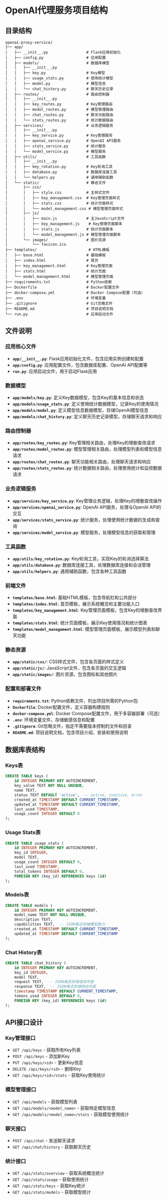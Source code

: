 # OpenAI代理服务项目结构

## 目录结构

```
openai-proxy-service/
├── app/
│   ├── __init__.py                 # Flask应用初始化
│   ├── config.py                   # 应用配置
│   ├── models/                     # 数据库模型
│   │   ├── __init__.py
│   │   ├── key.py                  # Key模型
│   │   ├── usage_stats.py          # 使用统计模型
│   │   ├── model.py                # 模型信息
│   │   └── chat_history.py         # 聊天历史记录
│   ├── routes/                     # 路由控制器
│   │   ├── __init__.py
│   │   ├── key_routes.py           # Key管理路由
│   │   ├── model_routes.py         # 模型管理路由
│   │   ├── chat_routes.py          # 聊天功能路由
│   │   └── stats_routes.py         # 统计数据路由
│   ├── services/                   # 业务逻辑服务
│   │   ├── __init__.py
│   │   ├── key_service.py          # Key管理服务
│   │   ├── openai_service.py       # OpenAI API服务
│   │   ├── stats_service.py        # 统计服务
│   │   └── model_service.py        # 模型服务
│   ├── utils/                      # 工具函数
│   │   ├── __init__.py
│   │   ├── key_rotation.py         # Key轮询工具
│   │   ├── database.py             # 数据库连接工具
│   │   └── helpers.py              # 通用辅助函数
│   └── static/                     # 静态文件
│       ├── css/
│       │   ├── style.css           # 主样式文件
│       │   ├── key_management.css  # Key管理页面样式
│       │   ├── stats.css           # 统计页面样式
│       │   └── model_management.css # 模型管理页面样式
│       ├── js/
│       │   ├── main.js             # 主JavaScript文件
│       │   ├── key_management.js    # Key管理页面脚本
│       │   ├── stats.js            # 统计页面脚本
│       │   └── model_management.js # 模型管理页面脚本
│       └── images/                 # 图片资源
│           └── favicon.ico
├── templates/                       # HTML模板
│   ├── base.html                   # 基础模板
│   ├── index.html                  # 首页
│   ├── key_management.html         # Key管理页面
│   ├── stats.html                  # 统计页面
│   └── model_management.html       # 模型管理页面
├── requirements.txt                # Python依赖
├── Dockerfile                      # Docker配置文件
├── docker-compose.yml              # Docker Compose配置（可选）
├── .env                            # 环境变量
├── .gitignore                      # Git忽略文件
├── README.md                       # 项目说明文档
└── run.py                          # 应用启动文件
```

## 文件说明

### 应用核心文件

- **`app/__init__.py`**: Flask应用初始化文件，包含应用实例创建和配置
- **`app/config.py`**: 应用配置文件，包含数据库配置、OpenAI API配置等
- **`run.py`**: 应用启动文件，用于启动Flask应用

### 数据模型

- **`app/models/key.py`**: 定义Key数据模型，包含Key的基本信息和状态
- **`app/models/usage_stats.py`**: 定义使用统计数据模型，记录Key的使用情况
- **`app/models/model.py`**: 定义模型信息数据模型，存储OpenAI模型信息
- **`app/models/chat_history.py`**: 定义聊天历史记录模型，存储聊天请求和响应

### 路由控制器

- **`app/routes/key_routes.py`**: Key管理相关路由，处理Key的增删查改请求
- **`app/routes/model_routes.py`**: 模型管理相关路由，处理模型列表和模型信息请求
- **`app/routes/chat_routes.py`**: 聊天功能相关路由，处理聊天请求和响应
- **`app/routes/stats_routes.py`**: 统计数据相关路由，处理使用统计和监控数据请求

### 业务逻辑服务

- **`app/services/key_service.py`**: Key管理业务逻辑，处理Key的增删查改操作
- **`app/services/openai_service.py`**: OpenAI API服务，处理与OpenAI API的交互
- **`app/services/stats_service.py`**: 统计服务，处理使用统计数据的生成和查询
- **`app/services/model_service.py`**: 模型服务，处理模型信息的获取和管理

### 工具函数

- **`app/utils/key_rotation.py`**: Key轮询工具，实现Key的轮询选择算法
- **`app/utils/database.py`**: 数据库连接工具，处理数据库连接和会话管理
- **`app/utils/helpers.py`**: 通用辅助函数，包含各种工具函数

### 前端文件

- **`templates/base.html`**: 基础HTML模板，包含导航栏和公共部分
- **`templates/index.html`**: 首页模板，展示系统概览和主要功能入口
- **`templates/key_management.html`**: Key管理页面模板，包含Key的增删查改界面
- **`templates/stats.html`**: 统计页面模板，展示Key使用情况和统计图表
- **`templates/model_management.html`**: 模型管理页面模板，展示模型列表和聊天功能

### 静态资源

- **`app/static/css/`**: CSS样式文件，包含各页面的样式定义
- **`app/static/js/`**: JavaScript文件，包含各页面的交互逻辑
- **`app/static/images/`**: 图片资源，包含图标和其他图片

### 配置和部署文件

- **`requirements.txt`**: Python依赖文件，列出项目所需的Python包
- **`Dockerfile`**: Docker配置文件，定义容器构建规则
- **`docker-compose.yml`**: Docker Compose配置文件，用于多容器部署（可选）
- **`.env`**: 环境变量文件，存储敏感信息和配置
- **`.gitignore`**: Git忽略文件，指定不需要版本控制的文件和目录
- **`README.md`**: 项目说明文档，包含项目介绍、安装和使用说明

## 数据库表结构

### Keys表
```sql
CREATE TABLE keys (
    id INTEGER PRIMARY KEY AUTOINCREMENT,
    key_value TEXT NOT NULL UNIQUE,
    name TEXT,
    status TEXT DEFAULT 'active',  -- active, inactive, error
    created_at TIMESTAMP DEFAULT CURRENT_TIMESTAMP,
    updated_at TIMESTAMP DEFAULT CURRENT_TIMESTAMP,
    last_used TIMESTAMP,
    usage_count INTEGER DEFAULT 0
);
```

### Usage Stats表
```sql
CREATE TABLE usage_stats (
    id INTEGER PRIMARY KEY AUTOINCREMENT,
    key_id INTEGER,
    model TEXT,
    usage_count INTEGER DEFAULT 0,
    last_used TIMESTAMP,
    total_tokens INTEGER DEFAULT 0,
    FOREIGN KEY (key_id) REFERENCES keys (id)
);
```

### Models表
```sql
CREATE TABLE models (
    id INTEGER PRIMARY KEY AUTOINCREMENT,
    model_name TEXT NOT NULL UNIQUE,
    description TEXT,
    capabilities TEXT,  -- JSON格式存储模型能力
    created_at TIMESTAMP DEFAULT CURRENT_TIMESTAMP,
    updated_at TIMESTAMP DEFAULT CURRENT_TIMESTAMP
);
```

### Chat History表
```sql
CREATE TABLE chat_history (
    id INTEGER PRIMARY KEY AUTOINCREMENT,
    key_id INTEGER,
    model TEXT,
    request TEXT,  -- JSON格式存储请求内容
    response TEXT,  -- JSON格式存储响应内容
    timestamp TIMESTAMP DEFAULT CURRENT_TIMESTAMP,
    tokens_used INTEGER DEFAULT 0,
    FOREIGN KEY (key_id) REFERENCES keys (id)
);
```

## API接口设计

### Key管理接口
- `GET /api/keys` - 获取所有Key列表
- `POST /api/keys` - 添加新Key
- `PUT /api/keys/<id>` - 更新Key信息
- `DELETE /api/keys/<id>` - 删除Key
- `GET /api/keys/<id>/stats` - 获取Key使用统计

### 模型管理接口
- `GET /api/models` - 获取模型列表
- `GET /api/models/<model_name>` - 获取特定模型信息
- `GET /api/models/<model_name>/stats` - 获取模型使用统计

### 聊天接口
- `POST /api/chat` - 发送聊天请求
- `GET /api/chat/history` - 获取聊天历史

### 统计接口
- `GET /api/stats/overview` - 获取系统概览统计
- `GET /api/stats/usage` - 获取使用统计
- `GET /api/stats/keys` - 获取Key统计
- `GET /api/stats/models` - 获取模型统计